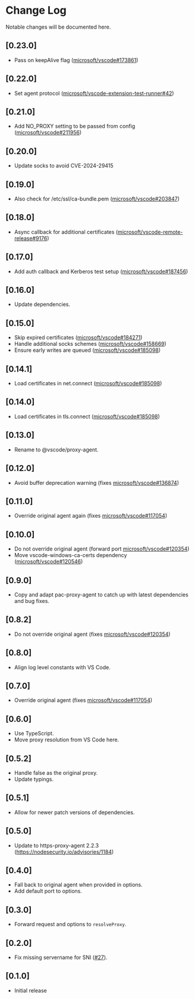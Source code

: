 # Change Log

Notable changes will be documented here.

## [0.23.0]
- Pass on keepAlive flag ([microsoft/vscode#173861](https://github.com/microsoft/vscode/issues/173861))

## [0.22.0]

-   Set agent protocol
    ([microsoft/vscode-extension-test-runner#42](https://github.com/microsoft/vscode-extension-test-runner/issues/42))

## [0.21.0]

-   Add NO_PROXY setting to be passed from config
    ([microsoft/vscode#211956](https://github.com/microsoft/vscode/issues/211956))

## [0.20.0]

-   Update socks to avoid CVE-2024-29415

## [0.19.0]

-   Also check for /etc/ssl/ca-bundle.pem
    ([microsoft/vscode#203847](https://github.com/microsoft/vscode/issues/203847))

## [0.18.0]

-   Async callback for additional certificates
    ([microsoft/vscode-remote-release#9176](https://github.com/microsoft/vscode-remote-release/issues/9176))

## [0.17.0]

-   Add auth callback and Kerberos test setup
    ([microsoft/vscode#187456](https://github.com/microsoft/vscode/issues/187456))

## [0.16.0]

-   Update dependencies.

## [0.15.0]

-   Skip expired certificates
    ([microsoft/vscode#184271](https://github.com/microsoft/vscode/issues/184271))
-   Handle additional socks schemes
    ([microsoft/vscode#158669](https://github.com/microsoft/vscode/issues/158669))
-   Ensure early writes are queued
    ([microsoft/vscode#185098](https://github.com/microsoft/vscode/issues/185098))

## [0.14.1]

-   Load certificates in net.connect
    ([microsoft/vscode#185098](https://github.com/microsoft/vscode/issues/185098))

## [0.14.0]

-   Load certificates in tls.connect
    ([microsoft/vscode#185098](https://github.com/microsoft/vscode/issues/185098))

## [0.13.0]

-   Rename to @vscode/proxy-agent.

## [0.12.0]

-   Avoid buffer deprecation warning (fixes
    [microsoft/vscode#136874](https://github.com/microsoft/vscode/issues/136874))

## [0.11.0]

-   Override original agent again (fixes
    [microsoft/vscode#117054](https://github.com/microsoft/vscode/issues/117054))

## [0.10.0]

-   Do not override original agent (forward port
    [microsoft/vscode#120354](https://github.com/microsoft/vscode/issues/120354))
-   Move vscode-windows-ca-certs dependency
    ([microsoft/vscode#120546](https://github.com/microsoft/vscode/issues/120546))

## [0.9.0]

-   Copy and adapt pac-proxy-agent to catch up with latest dependencies and bug
    fixes.

## [0.8.2]

-   Do not override original agent (fixes
    [microsoft/vscode#120354](https://github.com/microsoft/vscode/issues/120354))

## [0.8.0]

-   Align log level constants with VS Code.

## [0.7.0]

-   Override original agent (fixes
    [microsoft/vscode#117054](https://github.com/microsoft/vscode/issues/117054))

## [0.6.0]

-   Use TypeScript.
-   Move proxy resolution from VS Code here.

## [0.5.2]

-   Handle false as the original proxy.
-   Update typings.

## [0.5.1]

-   Allow for newer patch versions of dependencies.

## [0.5.0]

-   Update to https-proxy-agent 2.2.3 (https://nodesecurity.io/advisories/1184)

## [0.4.0]

-   Fall back to original agent when provided in options.
-   Add default port to options.

## [0.3.0]

-   Forward request and options to `resolveProxy`.

## [0.2.0]

-   Fix missing servername for SNI
    ([#27](https://github.com/Microsoft/vscode/issues/64133)).

## [0.1.0]

-   Initial release
